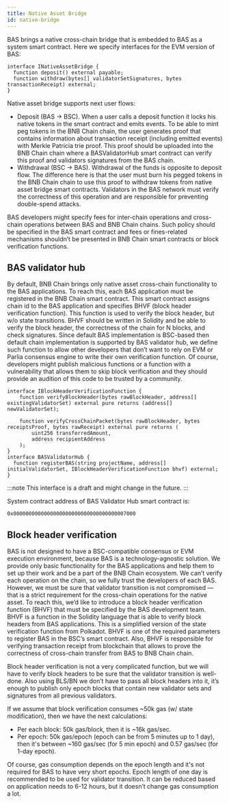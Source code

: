 ```yaml
---
title: Native Asset Bridge
id: native-bridge
---
```


BAS brings a native cross-chain bridge that is embedded to BAS as a system smart contract. Here we specify interfaces for the EVM version of BAS:

```
interface INativeAssetBridge {
  function deposit() external payable;
  function withdraw(bytes[] validatorSetSignatures, bytes transactionReceipt) external;
}
```

Native asset bridge supports next user flows:

* Deposit (BAS -> BSC). When a user calls a deposit function it locks his native tokens in the smart contract and emits events. To be able to mint peg tokens in the BNB Chain chain, the user generates proof that contains information about transaction receipt (including emitted events) with Merkle Patricia trie proof. This proof should be uploaded into the BNB Chain chain where a BASValidatorHub smart contract can verify this proof and validators signatures from the BAS chain.
* Withdrawal (BSC -> BAS). Withdrawal of the funds is opposite to deposit flow. The difference here is that the user must burn his pegged tokens in the BNB Chain chain to use this proof to withdraw tokens from native asset bridge smart contracts. Validators in the BAS network must verify the correctness of this operation and are responsible for preventing double-spend attacks.

BAS developers might specify fees for inter-chain operations and cross-chain operations between BAS and BNB Chain chains. Such policy should be specified in the BAS smart contract and fees or fines-related mechanisms shouldn’t be presented in BNB Chain smart contracts or block verification functions.


## BAS validator hub

By default, BNB Chain brings only native asset cross-chain functionality to the BAS applications. To reach this, each BAS application must be registered in the BNB Chain smart contract. This smart contract assigns chain id to the BAS application and specifies BHVF (block header verification function). This function is used to verify the block header, but w/o state transitions. BHVF should be written in Solidity and be able to verify the block header, the correctness of the chain for N blocks, and check signatures. Since default BAS implementation is BSC-based then default chain implementation is supported by BAS validator hub, we define such function to allow other developers that don’t want to rely on EVM or Parlia consensus engine to write their own verification function. Of course, developers might publish malicious functions or a function with a vulnerability that allows them to skip block verification and they should provide an audition of this code to be trusted by a community.

```
interface IBlockHeaderVerificationFunction {
    function verifyBlockHeader(bytes rawBlockHeader, address[] existingValidatorSet) external pure returns (address[] newValidatorSet);
    
    function verifyCrossChainPacket(bytes rawBlockHeader, bytes receiptsProof, bytes rawReceipt) external pure returns (
        uint256 transferredAmount,
        address recipientAddress
    );
}
interface BASValidatorHub {
  function registerBAS(string projectName, address[] initialValidatorSet, IBlockHeaderVerificationFunction bhvf) external;
}
```

:::note
This interface is a draft and might change in the future.
:::

System contract address of BAS Validator Hub smart contract is: 

```
0x0000000000000000000000000000000000007000
```

## Block header verification

BAS is not designed to have a BSC-compatible consensus or EVM execution environment, because BAS is a technology-agnostic solution. We provide only basic functionality for the BAS applications and help them to set up their work and be a part of the BNB Chain ecosystem. We can’t verify each operation on the chain, so we fully trust the developers of each BAS. However, we must be sure that validator transition is not compromised — that is a strict requirement for the cross-chain operations for the native asset. To reach this, we’d like to introduce a block header verification function (BHVF) that must be specified by the BAS development team. BHVF is a function in the Solidity language that is able to verify block headers from BAS applications. This is a simplified version of the state verification function from Polkadot. BHVF is one of the required parameters to register BAS in the BSC’s smart contract. Also, BHVF is responsible for verifying transaction receipt from blockchain that allows to prove the correctness of cross-chain transfer from BAS to BNB Chain chain.

Block header verification is not a very complicated function, but we will have to verify block headers to be sure that the validator transition is well-done. Also using BLS/BN we don’t have to pass all block headers into it, it’s enough to publish only epoch blocks that contain new validator sets and signatures from all previous validators.

If we assume that block verification consumes ~50k gas (w/ state modification), then we have the next calculations:
* Per each block: 50k gas/block, then it is ~16k gas/sec.
* Per epoch: 50k gas/epoch (epoch can be from 5 minutes up to 1 day), then it's between ~160 gas/sec (for 5 min epoch) and 0.57 gas/sec (for 1-day epoch).

Of course, gas consumption depends on the epoch length and it's not required for BAS to have very short epochs. Epoch length of one day is recommended to be used for validator transition. It can be reduced based on application needs to 6-12 hours, but it doesn’t change gas consumption a lot.